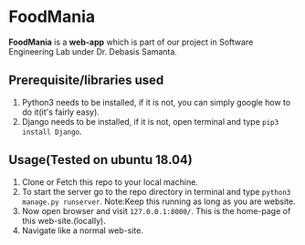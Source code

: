 # FoodMania
**FoodMania** is a **web-app** which is part of our project in Software Engineering Lab under Dr. Debasis Samanta.

## Prerequisite/libraries used
1. Python3 needs to be installed, if it is not, you can simply google how to do it(it's fairly easy).
2. Django needs to be installed, if it is not, open terminal and type `pip3 install Django`.

## Usage(Tested on ubuntu 18.04)
1. Clone or Fetch this repo to your local machine.
2. To start the server go to the repo directory in terminal and type `python3 manage.py runserver`. Note:Keep this running as long as you are website.
3. Now open browser and visit `127.0.0.1:8000/`. This is the home-page of this web-site.(locally).
4. Navigate like a normal web-site.
